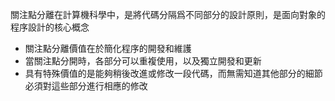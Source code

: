 關注點分離在計算機科學中，是將代碼分隔爲不同部分的設計原則，是面向對象的程序設計的核心概念

- 關注點分離價值在於簡化程序的開發和維護
- 當關注點分開時，各部分可以重複使用，以及獨立開發和更新
- 具有特殊價值的是能夠稍後改進或修改一段代碼，而無需知道其他部分的細節必須對這些部分進行相應的修改